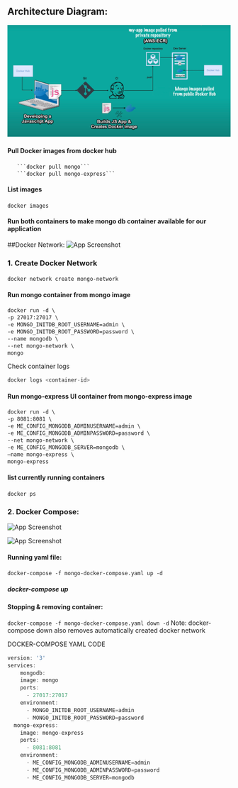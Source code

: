 ## Architecture Diagram:


![App Screenshot](https://github.com/Anup-Narkhede/Docker-Project-Mongo-Node-AWS-ECR-/blob/master/architecture.png)

#### Pull Docker images from docker hub
       ```docker pull mongo```
       ```docker pull mongo-express```
       
#### List images
```docker images```

#### Run both containers to make mongo db container available for our application

##Docker Network:
![App Screenshot](https://github.com/Anup-Narkhede/Docker-Project-Mongo-Node-AWS-ECR-/blob/master/docker-network.png)
     
 ### 1. Create Docker Network
 ```docker network create mongo-network```
 
 #### Run mongo container from mongo image
 ```
 docker run -d \  
-p 27017:27017 \
-e MONGO_INITDB_ROOT_USERNAME=admin \
-e MONGO_INITDB_ROOT_PASSWORD=password \
--name mongodb \
--net mongo-network \
mongo
 ```
 
 Check container logs
 ```js
 docker logs <container-id>
 ```
 
 #### Run mongo-express UI container from mongo-express image
 
 ```
 docker run -d \
-p 8081:8081 \
-e ME_CONFIG_MONGODB_ADMINUSERNAME=admin \
-e ME_CONFIG_MONGODB_ADMINPASSWORD=password \
--net mongo-network \
-e ME_CONFIG_MONGODB_SERVER=mongodb \
–name mongo-express \
mongo-express 
 ```
#### list currently running containers
```docker ps```

### 2. Docker Compose:

![App Screenshot](https://github.com/Anup-Narkhede/Docker-Project-Mongo-Node-AWS-ECR-/blob/master/yaml1.png)

![App Screenshot](https://github.com/Anup-Narkhede/Docker-Project-Mongo-Node-AWS-ECR-/blob/master/yaml2.png)

#### Running yaml file:
```docker-compose -f mongo-docker-compose.yaml up -d```

##### docker-compose <file> <filename> up <detached-mode>

  
#### Stopping & removing container:
```docker-compose -f mongo-docker-compose.yaml down -d```
Note: docker-compose down also removes automatically created docker network

DOCKER-COMPOSE YAML CODE
```js
version: '3'
services:
    mongodb:
    image: mongo
    ports:
      - 27017:27017
    environment:
      - MONGO_INITDB_ROOT_USERNAME=admin
      - MONGO_INITDB_ROOT_PASSWORD=password
  mongo-express:
    image: mongo-express
    ports:
      - 8081:8081
    environment:
      - ME_CONFIG_MONGODB_ADMINUSERNAME=admin
      - ME_CONFIG_MONGODB_ADMINPASSWORD=password
      - ME_CONFIG_MONGODB_SERVER=mongodb
```
         
